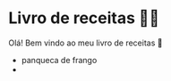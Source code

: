 # Livro de receitas :woman_cook:

Olá! Bem vindo ao meu livro de receitas :wave:

- panqueca de frango
- 

